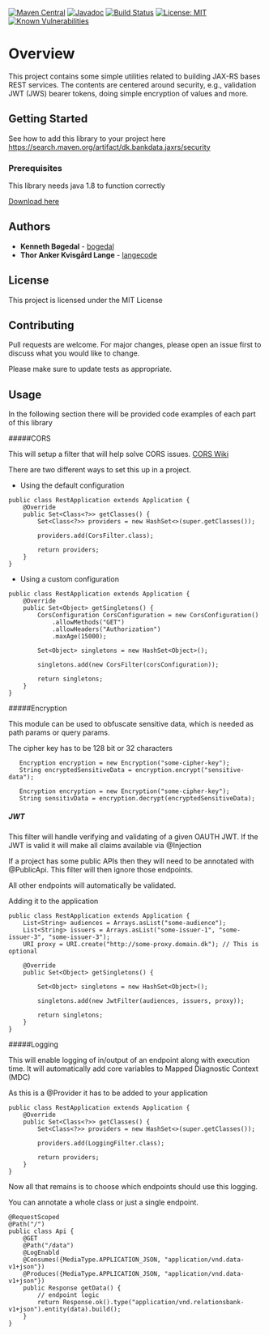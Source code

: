 [![Maven Central](https://maven-badges.herokuapp.com/maven-central/dk.bankdata.jaxrs/security/badge.svg)](https://maven-badges.herokuapp.com/maven-central/dk.bankdata.jaxrs/security/)
[![Javadoc](https://javadoc.io/badge/dk.bankdata.jaxrs/security/badge.svg)](https://www.javadoc.io/doc/dk.bankdata.jaxrs/security)
[![Build Status](https://travis-ci.com/Bankdata/jaxrs-security.svg?branch=master)](https://travis-ci.com/Bankdata/jaxrs-security)
[![License: MIT](https://img.shields.io/badge/License-MIT-yellow.svg)](https://opensource.org/licenses/MIT)
[![Known Vulnerabilities](https://snyk.io/test/github/Bankdata/jaxrs-security/badge.svg?targetFile=build.gradle)](https://snyk.io/test/github/Bankdata/jaxrs-security?targetFile=build.gradle)

# Overview

This project contains some simple utilities related to building JAX-RS bases
REST services. The contents are centered around security, e.g., validation
JWT (JWS) bearer tokens, doing simple encryption of values and more.

## Getting Started

See how to add this library to your project here 
https://search.maven.org/artifact/dk.bankdata.jaxrs/security

### Prerequisites

This library needs java 1.8 to function correctly

[Download here](https://www.oracle.com/technetwork/java/javase/downloads/jdk8-downloads-2133151.html)

## Authors

* **Kenneth Bøgedal** - [bogedal](https://github.com/bogedal)
* **Thor Anker Kvisgård Lange** - [langecode](https://github.com/langecode)


## License

This project is licensed under the MIT License

## Contributing
Pull requests are welcome. For major changes, please open an issue first to discuss what you would like to change.

Please make sure to update tests as appropriate.


## Usage

In the following section there will be provided code examples of each part of this library

#####CORS

This will setup a filter that will help solve CORS issues. [CORS Wiki](https://en.wikipedia.org/wiki/Cross-origin_resource_sharing)
 
There are two different ways to set this up in a project.
- Using the default configuration

```
public class RestApplication extends Application {
    @Override
    public Set<Class<?>> getClasses() {
        Set<Class<?>> providers = new HashSet<>(super.getClasses());
        
        providers.add(CorsFilter.class);

        return providers;
    }
}
```
- Using a custom configuration
```
public class RestApplication extends Application {
    @Override
    public Set<Object> getSingletons() {
        CorsConfiguration CorsConfiguration = new CorsConfiguration()
            .allowMethods("GET")
            .allowHeaders("Authorization")
            .maxAge(15000);        
        
        Set<Object> singletons = new HashSet<Object>();
        
        singletons.add(new CorsFilter(corsConfiguration));
        
        return singletons;
    }
}
```

#####Encryption

This module can be used to obfuscate sensitive data, which is needed as path params or query params.

The cipher key has to be 128 bit or 32 characters 
```
   Encryption encryption = new Encryption("some-cipher-key");
   String encryptedSensitiveData = encryption.encrypt("sensitive-data");
   
   Encryption encryption = new Encryption("some-cipher-key");
   String sensitivData = encryption.decrypt(encryptedSensitiveData);
```

##### JWT

This filter will handle verifying and validating of a given OAUTH JWT.
If the JWT is valid it will make all claims available via @Injection

If a project has some public APIs then they will need to be annotated with @PublicApi.
This filter will then ignore those endpoints.

All other endpoints will automatically be validated.

Adding it to the application
```
public class RestApplication extends Application {
    List<String> audiences = Arrays.asList("some-audience");
    List<String> issuers = Arrays.asList("some-issuer-1", "some-issuer-3", "some-issuer-3");
    URI proxy = URI.create("http://some-proxy.domain.dk"); // This is optional
    
    @Override
    public Set<Object> getSingletons() {
        
        Set<Object> singletons = new HashSet<Object>();
        
        singletons.add(new JwtFilter(audiences, issuers, proxy));
        
        return singletons;
    }
}
```


#####Logging

This will enable logging of in/output of an endpoint along with execution time.
It will automatically add core variables to Mapped Diagnostic Context (MDC)

As this is a @Provider it has to be added to your application 

```
public class RestApplication extends Application {
    @Override
    public Set<Class<?>> getClasses() {
        Set<Class<?>> providers = new HashSet<>(super.getClasses());
        
        providers.add(LoggingFilter.class);

        return providers;
    }
}
```
Now all that remains is to choose which endpoints should use this logging.

You can annotate a whole class or just a single endpoint.

``` 
@RequestScoped
@Path("/")
public class Api {
    @GET
    @Path("/data")
    @LogEnabld
    @Consumes({MediaType.APPLICATION_JSON, "application/vnd.data-v1+json"})
    @Produces({MediaType.APPLICATION_JSON, "application/vnd.data-v1+json"})
    public Response getData() {
        // endpoint logic        
        return Response.ok().type("application/vnd.relationsbank-v1+json").entity(data).build();
    }
}
```
